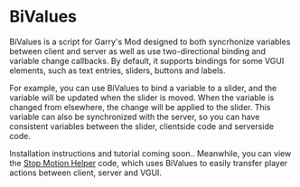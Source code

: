 BiValues
========
BiValues is a script for Garry's Mod designed to both syncrhonize variables between client and server as well as 
use two-directional binding and variable change callbacks. By default, it supports bindings for some VGUI elements, 
such as text entries, sliders, buttons and labels.

For example, you can use BiValues to bind a variable to a slider, and the variable will be updated when the slider is moved. 
When the variable is changed from elsewhere, the change will be applied to the slider. This variable can also be synchronized with 
the server, so you can have consistent variables between the slider, clientside code and serverside code.

Installation instructions and tutorial coming soon.. Meanwhile, you can view the [Stop Motion Helper](http://github.com/Winded/StopMotionHelper) code, which uses BiValues to easily transfer 
player actions between client, server and VGUI.
